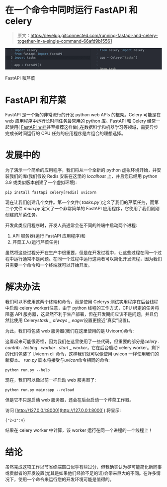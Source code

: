 # 在一个命令中同时运行 FastAPI 和 celery

> 原文：<https://levelup.gitconnected.com/running-fastapi-and-celery-together-in-a-single-command-66afd9b15561>

![](img/12a9d64a83e098041c4af12e53f8398c.png)

FastAPI 和芹菜

# FastAPI 和芹菜

FastAPI 是一个新的非常流行的开发 python web APIs 的框架。Celery 可能是在 web 应用程序中运行长时间任务最常用的 python 库。FastAPI 和 Celery 经常一起使用( [FastAPI 文档](https://fastapi.tiangolo.com/tutorial/background-tasks/#caveat)甚至推荐这样做),在数据科学和机器学习等领域，需要异步完成长时间运行的 CPU 任务的应用程序是库组合的理想选择。

# 发展中的

为了演示一个简单的应用程序，我们将从一个全新的 python 虚拟环境开始，并安装我们的库(我们假设 Redis 安装在这里的 *localhost* 上，并且您已经用 python 3.9 或类似版本创建了一个虚拟环境):

```
pip install fastapi celery[redis] uvicorn
```

现在让我们创建几个文件。第一个文件( *tasks.py* )定义了我们的芹菜任务，而第二个文件 *main.py* 定义了一个非常简单的 FastAPI 应用程序，它使用了我们刚刚创建的芹菜任务。

开发此类应用程序时，开发人员通常会在不同的终端中启动两个进程:

1.  API 服务器(运行 FastAPI 应用程序)和
2.  芹菜工人(运行芹菜任务)

虽然将这些过程分开在生产中很重要，但是在开发过程中，让这些过程在同一个过程中运行通常不是问题。在同一个过程中运行这两者可以简化开发流程，因为我们只需要一个命令和一个终端就可以开始开发。

# 解决办法

我们可以不使用这两个终端和命令，而是使用 Celerys 测试实用程序在后台线程中启动 celery worker(注意，由于 python 线程的工作方式，CPU 绑定的任务将阻塞 API 服务器，这显然不利于生产部署，但在开发期间应该不是问题，并且仍然比使用 Celerys*task _ always _ eager*设置更接近“真实”设置)。

为此，我们将包装 web 服务器(我们在这里使用的是 Uvicorn)命令:

这看起来可能很奇怪，因为我们在这里使用了一些代码，但重要的部分是*celery . contrib . testing . worker . start _ worker*，它在后台启动 celery worker。剩下的代码包装了 Uvicorn cli 命令，这样我们就可以像使用 uvicon 一样使用我们的新脚本。 *run.py* 脚本将接受与*uvicon*命令相同的命令:

```
python run.py --help
```

现在，我们可以像以前一样启动 web 服务器了:

```
python run.py main:app --reload
```

但是它不只是启动 web 服务器，还会在后台启动一个芹菜工作器。

访问 [http://127.0.0.1:8000](http://127.0.0.1:8000`) 将显示:

```
{"2+2":4}
```

结果在 celery worker 中计算，该 worker 运行在同一个进程的一个线程上！

# 结论

虽然完成这项工作以节省终端窗口似乎有些过分，但我确实认为尽可能简化新同事或贡献者的开发设置(尤其是如果他们经验不足的话)会带来巨大的不同。在许多情况下，使用一个命令来运行您的开发环境可能是值得的。